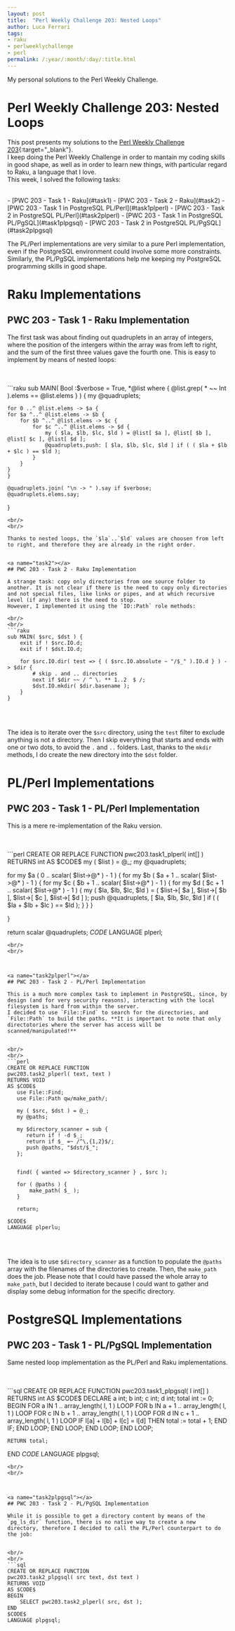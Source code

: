 ```yaml
---
layout: post
title:  "Perl Weekly Challenge 203: Nested Loops"
author: Luca Ferrari
tags:
- raku
- perlweeklychallenge
- perl
permalink: /:year/:month/:day/:title.html
---
```

My personal solutions to the Perl Weekly Challenge.

# Perl Weekly Challenge 203: Nested Loops

This post presents my solutions to the [Perl Weekly Challenge 203](https://perlweeklychallenge.org/blog/perl-weekly-challenge-203/){:target="_blank"}.
<br/>
I keep doing the Perl Weekly Challenge in order to mantain my coding skills in good shape, as well as in order to learn new things, with particular regard to Raku, a language that I love.
<br/>
This week, I solved the following tasks:

<br/>
- [PWC 203 - Task 1 - Raku](#task1)
- [PWC 203 - Task 2 - Raku](#task2)
- [PWC 203 - Task 1 in PostgreSQL PL/Perl](#task1plperl)
- [PWC 203 - Task 2 in PostgreSQL PL/Perl](#task2plperl)
- [PWC 203 - Task 1 in PostgreSQL PL/PgSQL](#task1plpgsql)
- [PWC 203 - Task 2 in PostgreSQL PL/PgSQL](#task2plpgsql)

The PL/Perl implementations are very similar to a pure Perl implementation, even if the PostgreSQL environment could involve some more constraints. Similarly, the PL/PgSQL implementations help me keeping my PostgreSQL programming skills in good shape.

# Raku Implementations

<a name="task1"></a>
## PWC 203 - Task 1 - Raku Implementation

The first task was about finding out quadruplets in an array of integers, where the position of the intergers within the array was from left to right, and the sum of the first three values gave the fourth one. This is easy to implement by means of nested loops:

<br/>
<br/>
```raku
sub MAIN( Bool :$verbose = True,  *@list where { @list.grep( * ~~ Int ).elems == @list.elems } )  {
    my @quadruplets;

    for 0 ..^ @list.elems -> $a {
	for $a ^..^ @list.elems -> $b {
	    for $b ^..^ @list.elems -> $c {
			for $c ^..^ @list.elems -> $d {
			    my ( $la, $lb, $lc, $ld ) = @list[ $a ], @list[ $b ], @list[ $c ], @list[ $d ];
			    @quadruplets.push: [ $la, $lb, $lc, $ld ] if ( ( $la + $lb + $lc ) == $ld );
			}
	    }
	}
    }

    @quadruplets.join( "\n -> " ).say if $verbose;
    @quadruplets.elems.say;
}

```
<br/>
<br/>

Thanks to nested loops, the `$la`..`$ld` values are choosen from left to right, and therefore they are already in the right order.


<a name="task2"></a>
## PWC 203 - Task 2 - Raku Implementation

A strange task: copy only directories from one source folder to another. It is not clear if there is the need to copy only directories and not special files, like links or pipes, and at which recursive level (if any) there is the need to stop.
However, I implemented it using the `IO::Path` role methods:

<br/>
<br/>
```raku
sub MAIN( $src, $dst ) {
    exit if ! $src.IO.d;
    exit if ! $dst.IO.d;

    for $src.IO.dir( test => { ( $src.IO.absolute ~ "/$_" ).IO.d } ) -> $dir {
		# skip . and .. directories
		next if $dir ~~ / ^ \. ** 1..2  $ /;
		$dst.IO.mkdir( $dir.basename );
    }
}

```
<br/>
<br/>

The idea is to iterate over the `$src` directory, using the `test` filter to exclude anything is not a directory. Then I skip everything that starts and ends with one or two dots, to avoid the `.` and `..` folders.
Last, thanks to the `mkdir` methods, I do create the new directory into the `$dst` folder.



# PL/Perl Implementations


<a name="task1plperl"></a>
## PWC 203 - Task 1 - PL/Perl Implementation

This is a mere re-implementation of the Raku version.

<br/>
<br/>
```perl
CREATE OR REPLACE FUNCTION
pwc203.task1_plperl( int[] )
RETURNS int
AS $CODE$
  my ( $list ) = @_;
  my @quadruplets;

  for my $a ( 0 .. scalar( $list->@* ) - 1  ) {
    for my $b ( $a + 1 .. scalar( $list->@* ) - 1 ) {
      for my $c ( $b + 1 .. scalar( $list->@* ) - 1 ) {
        for my $d ( $c + 1 .. scalar(  $list->@* ) - 1 ) {
	  my ( $la, $lb, $lc, $ld ) = ( $list->[ $a ], $list->[ $b ], $list->[ $c ], $list->[ $d ] );
	  push @quadruplets, [ $la, $lb, $lc, $ld ] if ( ( $la + $lb + $lc ) == $ld );
        }
      }
    }

  }

  return scalar @quadruplets;
$CODE$
LANGUAGE plperl;

```
<br/>
<br/>



<a name="task2plperl"></a>
## PWC 203 - Task 2 - PL/Perl Implementation

This is a much more complex task to implement in PostgreSQL, since, by design (and for very security reasons), interacting with the local filesystem is hard from within the server.
I decided to use `File::Find` to search for the directories, and `File::Path` to build the paths. **It is important to note that only directotories where the server has access will be scanned/manipulated!**


<br/>
<br/>
```perl
CREATE OR REPLACE FUNCTION
pwc203.task2_plperl( text, text )
RETURNS VOID
AS $CODE$
   use File::Find;
   use File::Path qw/make_path/;

   my ( $src, $dst ) = @_;
   my @paths;

   my $directory_scanner = sub {
      return if ! -d $_;
      return if $_ =~ /^\,{1,2}$/;
      push @paths, "$dst/$_";
   };


   find( { wanted => $directory_scanner } , $src );

   for ( @paths ) {
       make_path( $_ );
   }

   return;

$CODE$
LANGUAGE plperlu;

```
<br/>
<br/>

The idea is to use `$directory_scanner` as a function to populate the `@paths` array with the filenames of the directories to create.
Then, the `make_path` does the job. Please note that I could have passed the whole array to `make_path`, but I decided to iterate because I could want to gather and display some debug information for the specific directory.

# PostgreSQL Implementations

<a name="task1plpgsql"></a>
## PWC 203 - Task 1 - PL/PgSQL Implementation

Same nested loop implementation as the PL/Perl and Raku implementations.

<br/>
<br/>
```sql
CREATE OR REPLACE FUNCTION
pwc203.task1_plpgsql( l int[] )
RETURNS int
AS $CODE$
DECLARE
	a int;
	b int;
	c int;
	d int;
	total int := 0;
BEGIN
	FOR a IN  1 .. array_length( l, 1 )  LOOP
	    FOR b IN  a + 1 .. array_length( l, 1 )  LOOP
	    	FOR c IN  b + 1 .. array_length( l, 1 )  LOOP
		    FOR d IN  c + 1 .. array_length( l, 1 )  LOOP
		    	IF l[a] + l[b] + l[c] = l[d] THEN
			   total := total + 1;
			END IF;
		    END LOOP;
		END LOOP;
	    END LOOP;
	END LOOP;

	RETURN total;

END
$CODE$
LANGUAGE plpgsql;

```
<br/>
<br/>



<a name="task2plpgsql"></a>
## PWC 203 - Task 2 - PL/PgSQL Implementation

While it is possible to get a directory content by means of the `pg_ls_dir` function, there is no native way to create a new directory, therefore I decided to call the PL/Perl counterpart to do the job:


<br/>
<br/>
```sql
CREATE OR REPLACE FUNCTION
pwc203.task2_plpgsql( src text, dst text )
RETURNS VOID
AS $CODE$
BEGIN
	SELECT pwc203.task2_plperl( src, dst );
END
$CODE$
LANGUAGE plpgsql;

```
<br/>
<br/>
